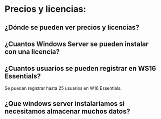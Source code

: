 # Precios y licencias:  

## ¿Dónde se pueden ver precios y licencias?  

## ¿Cuantos Windows Server se pueden instalar con una licencia?  

## ¿Cuantos usuarios se pueden registrar en WS16 Essentials?  
Se pueden registrar hasta 25 usuarios en W16 Essentials.
## ¿Que windows server instalariamos si necesitamos almacenar muchos datos?  
